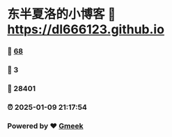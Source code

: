 # 东半夏洛的小博客 :link: https://dl666123.github.io 
### :page_facing_up: [68](https://dl666123.github.io/tag.html) 
### :speech_balloon: 3 
### :hibiscus: 28401 
### :alarm_clock: 2025-01-09 21:17:54 
### Powered by :heart: [Gmeek](https://github.com/Meekdai/Gmeek)
